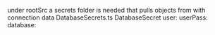 under rootSrc a secrets folder is needed that pulls objects from with connection data
DatabaseSecrets.ts
DatabaseSecret
user:
userPass:
database:
